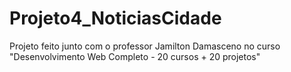 # Projeto4_NoticiasCidade
Projeto feito junto com o professor Jamilton Damasceno no curso "Desenvolvimento Web Completo - 20 cursos + 20 projetos" 
